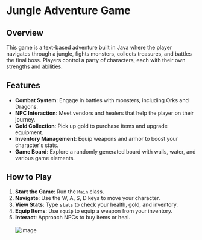 # Jungle Adventure Game

## Overview
This game is a text-based adventure built in Java where the player navigates through a jungle, fights monsters, collects treasures, and battles the final boss. Players control a party of characters, each with their own strengths and abilities.

## Features
- **Combat System**: Engage in battles with monsters, including Orks and Dragons.
- **NPC Interaction**: Meet vendors and healers that help the player on their journey.
- **Gold Collection**: Pick up gold to purchase items and upgrade equipment.
- **Inventory Management**: Equip weapons and armor to boost your character's stats.
- **Game Board**: Explore a randomly generated board with walls, water, and various game elements.

## How to Play
1. **Start the Game**: Run the `Main` class.
2. **Navigate**: Use the W, A, S, D keys to move your character.
3. **View Stats**: Type `stats` to check your health, gold, and inventory.
4. **Equip Items**: Use `equip` to equip a weapon from your inventory.
5. **Interact**: Approach NPCs to buy items or heal.<br><br>
![image](https://github.com/user-attachments/assets/48d450ea-393f-4927-9968-e80b56d0d480)

